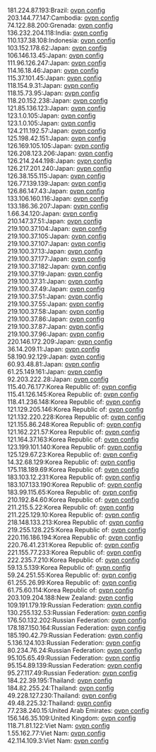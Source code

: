 181.224.87.193:Brazil: [ovpn config](vpn/181_224_87_193.ovpn)  
203.144.77.147:Cambodia: [ovpn config](vpn/203_144_77_147.ovpn)  
74.122.88.200:Grenada: [ovpn config](vpn/74_122_88_200.ovpn)  
136.232.204.118:India: [ovpn config](vpn/136_232_204_118.ovpn)  
110.137.38.108:Indonesia: [ovpn config](vpn/110_137_38_108.ovpn)  
103.152.178.62:Japan: [ovpn config](vpn/103_152_178_62.ovpn)  
106.146.13.45:Japan: [ovpn config](vpn/106_146_13_45.ovpn)  
111.96.126.247:Japan: [ovpn config](vpn/111_96_126_247.ovpn)  
114.16.18.46:Japan: [ovpn config](vpn/114_16_18_46.ovpn)  
115.37.101.45:Japan: [ovpn config](vpn/115_37_101_45.ovpn)  
118.154.9.31:Japan: [ovpn config](vpn/118_154_9_31.ovpn)  
118.15.73.95:Japan: [ovpn config](vpn/118_15_73_95.ovpn)  
118.20.152.238:Japan: [ovpn config](vpn/118_20_152_238.ovpn)  
121.85.136.123:Japan: [ovpn config](vpn/121_85_136_123.ovpn)  
123.1.0.105:Japan: [ovpn config](vpn/123_1_0_105.ovpn)  
123.1.0.105:Japan: [ovpn config](vpn/123_1_0_105.ovpn)  
124.211.192.57:Japan: [ovpn config](vpn/124_211_192_57.ovpn)  
125.198.42.151:Japan: [ovpn config](vpn/125_198_42_151.ovpn)  
126.169.105.105:Japan: [ovpn config](vpn/126_169_105_105.ovpn)  
126.208.123.206:Japan: [ovpn config](vpn/126_208_123_206.ovpn)  
126.214.244.198:Japan: [ovpn config](vpn/126_214_244_198.ovpn)  
126.217.201.240:Japan: [ovpn config](vpn/126_217_201_240.ovpn)  
126.38.155.115:Japan: [ovpn config](vpn/126_38_155_115.ovpn)  
126.77.139.139:Japan: [ovpn config](vpn/126_77_139_139.ovpn)  
126.86.147.43:Japan: [ovpn config](vpn/126_86_147_43.ovpn)  
133.106.160.116:Japan: [ovpn config](vpn/133_106_160_116.ovpn)  
133.186.36.207:Japan: [ovpn config](vpn/133_186_36_207.ovpn)  
1.66.34.120:Japan: [ovpn config](vpn/1_66_34_120.ovpn)  
210.147.37.51:Japan: [ovpn config](vpn/210_147_37_51.ovpn)  
219.100.37.104:Japan: [ovpn config](vpn/219_100_37_104.ovpn)  
219.100.37.105:Japan: [ovpn config](vpn/219_100_37_105.ovpn)  
219.100.37.107:Japan: [ovpn config](vpn/219_100_37_107.ovpn)  
219.100.37.13:Japan: [ovpn config](vpn/219_100_37_13.ovpn)  
219.100.37.177:Japan: [ovpn config](vpn/219_100_37_177.ovpn)  
219.100.37.182:Japan: [ovpn config](vpn/219_100_37_182.ovpn)  
219.100.37.19:Japan: [ovpn config](vpn/219_100_37_19.ovpn)  
219.100.37.31:Japan: [ovpn config](vpn/219_100_37_31.ovpn)  
219.100.37.49:Japan: [ovpn config](vpn/219_100_37_49.ovpn)  
219.100.37.51:Japan: [ovpn config](vpn/219_100_37_51.ovpn)  
219.100.37.55:Japan: [ovpn config](vpn/219_100_37_55.ovpn)  
219.100.37.58:Japan: [ovpn config](vpn/219_100_37_58.ovpn)  
219.100.37.86:Japan: [ovpn config](vpn/219_100_37_86.ovpn)  
219.100.37.87:Japan: [ovpn config](vpn/219_100_37_87.ovpn)  
219.100.37.96:Japan: [ovpn config](vpn/219_100_37_96.ovpn)  
220.146.172.209:Japan: [ovpn config](vpn/220_146_172_209.ovpn)  
36.14.209.11:Japan: [ovpn config](vpn/36_14_209_11.ovpn)  
58.190.92.129:Japan: [ovpn config](vpn/58_190_92_129.ovpn)  
60.93.48.81:Japan: [ovpn config](vpn/60_93_48_81.ovpn)  
61.25.149.161:Japan: [ovpn config](vpn/61_25_149_161.ovpn)  
92.203.222.28:Japan: [ovpn config](vpn/92_203_222_28.ovpn)  
115.40.76.177:Korea Republic of: [ovpn config](vpn/115_40_76_177.ovpn)  
115.41.126.145:Korea Republic of: [ovpn config](vpn/115_41_126_145.ovpn)  
118.41.236.148:Korea Republic of: [ovpn config](vpn/118_41_236_148.ovpn)  
121.129.205.146:Korea Republic of: [ovpn config](vpn/121_129_205_146.ovpn)  
121.132.220.228:Korea Republic of: [ovpn config](vpn/121_132_220_228.ovpn)  
121.155.86.248:Korea Republic of: [ovpn config](vpn/121_155_86_248.ovpn)  
121.162.221.57:Korea Republic of: [ovpn config](vpn/121_162_221_57.ovpn)  
121.164.37.163:Korea Republic of: [ovpn config](vpn/121_164_37_163.ovpn)  
123.199.101.140:Korea Republic of: [ovpn config](vpn/123_199_101_140.ovpn)  
125.129.67.23:Korea Republic of: [ovpn config](vpn/125_129_67_23.ovpn)  
14.32.68.129:Korea Republic of: [ovpn config](vpn/14_32_68_129.ovpn)  
175.118.189.69:Korea Republic of: [ovpn config](vpn/175_118_189_69.ovpn)  
183.103.12.231:Korea Republic of: [ovpn config](vpn/183_103_12_231.ovpn)  
183.107.133.190:Korea Republic of: [ovpn config](vpn/183_107_133_190.ovpn)  
183.99.115.65:Korea Republic of: [ovpn config](vpn/183_99_115_65.ovpn)  
210.192.84.60:Korea Republic of: [ovpn config](vpn/210_192_84_60.ovpn)  
211.215.5.22:Korea Republic of: [ovpn config](vpn/211_215_5_22.ovpn)  
211.225.129.10:Korea Republic of: [ovpn config](vpn/211_225_129_10.ovpn)  
218.148.133.213:Korea Republic of: [ovpn config](vpn/218_148_133_213.ovpn)  
219.255.128.225:Korea Republic of: [ovpn config](vpn/219_255_128_225.ovpn)  
220.116.186.194:Korea Republic of: [ovpn config](vpn/220_116_186_194.ovpn)  
220.76.41.231:Korea Republic of: [ovpn config](vpn/220_76_41_231.ovpn)  
221.155.77.233:Korea Republic of: [ovpn config](vpn/221_155_77_233.ovpn)  
222.235.7.210:Korea Republic of: [ovpn config](vpn/222_235_7_210.ovpn)  
59.13.5.139:Korea Republic of: [ovpn config](vpn/59_13_5_139.ovpn)  
59.24.251.55:Korea Republic of: [ovpn config](vpn/59_24_251_55.ovpn)  
61.255.26.99:Korea Republic of: [ovpn config](vpn/61_255_26_99.ovpn)  
61.75.60.114:Korea Republic of: [ovpn config](vpn/61_75_60_114.ovpn)  
203.109.204.188:New Zealand: [ovpn config](vpn/203_109_204_188.ovpn)  
109.191.179.19:Russian Federation: [ovpn config](vpn/109_191_179_19.ovpn)  
130.255.132.53:Russian Federation: [ovpn config](vpn/130_255_132_53.ovpn)  
176.50.132.202:Russian Federation: [ovpn config](vpn/176_50_132_202.ovpn)  
178.187.150.164:Russian Federation: [ovpn config](vpn/178_187_150_164.ovpn)  
185.190.42.79:Russian Federation: [ovpn config](vpn/185_190_42_79.ovpn)  
5.136.124.103:Russian Federation: [ovpn config](vpn/5_136_124_103.ovpn)  
80.234.76.24:Russian Federation: [ovpn config](vpn/80_234_76_24.ovpn)  
95.105.65.49:Russian Federation: [ovpn config](vpn/95_105_65_49.ovpn)  
95.154.89.139:Russian Federation: [ovpn config](vpn/95_154_89_139.ovpn)  
95.27.117.49:Russian Federation: [ovpn config](vpn/95_27_117_49.ovpn)  
184.22.39.195:Thailand: [ovpn config](vpn/184_22_39_195.ovpn)  
184.82.255.24:Thailand: [ovpn config](vpn/184_82_255_24.ovpn)  
49.228.127.230:Thailand: [ovpn config](vpn/49_228_127_230.ovpn)  
49.48.225.32:Thailand: [ovpn config](vpn/49_48_225_32.ovpn)  
77.238.240.15:United Arab Emirates: [ovpn config](vpn/77_238_240_15.ovpn)  
156.146.35.109:United Kingdom: [ovpn config](vpn/156_146_35_109.ovpn)  
118.71.81.122:Viet Nam: [ovpn config](vpn/118_71_81_122.ovpn)  
1.55.162.77:Viet Nam: [ovpn config](vpn/1_55_162_77.ovpn)  
42.114.109.3:Viet Nam: [ovpn config](vpn/42_114_109_3.ovpn)  

